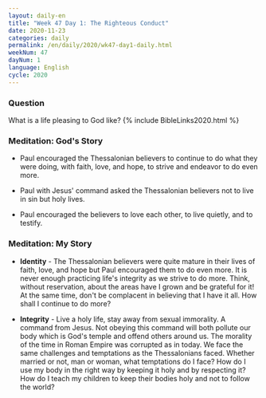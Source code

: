 ```yaml
---
layout: daily-en
title: "Week 47 Day 1: The Righteous Conduct"
date: 2020-11-23 
categories: daily
permalink: /en/daily/2020/wk47-day1-daily.html
weekNum: 47
dayNum: 1
language: English
cycle: 2020
---
```


### Question     
What is a life pleasing to God like?
{% include BibleLinks2020.html %} 

### Meditation: God's Story   
+ Paul encouraged the Thessalonian believers to continue to do what they were doing, with faith, love, and hope, to strive and endeavor to do even more. 

+ Paul with Jesus' command asked the Thessalonian believers not to live in sin but holy lives. 

+ Paul encouraged the believers to love each other, to live quietly, and to testify.  

### Meditation: My Story   
+ **Identity** - The Thessalonian believers were quite mature in their lives of faith, love, and hope but Paul encouraged them to do even more. It is never enough practicing life's integrity as we strive to do more. Think, without reservation, about the areas have I grown and be grateful for it! At the same time, don't be complacent in believing that I have it all. How shall I continue to do more? 

+ **Integrity** - Live a holy life, stay away from sexual immorality. A command from Jesus. Not obeying this command will both pollute our body which is God's temple and offend others around us. The morality of the time in Roman Empire was corrupted as in today. We face the same challenges and temptations as the Thessalonians faced. Whether married or not, man or woman, what temptations do I face? How do I use my body in the right way by keeping it holy and by respecting it? How do I teach my children to keep their bodies holy and not to follow the world? 
